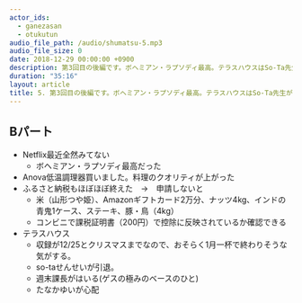 ```yaml
---
actor_ids:
  - ganezasan
  - otukutun
audio_file_path: /audio/shumatsu-5.mp3
audio_file_size: 0
date: 2018-12-29 00:00:00 +0900
description: 第3回目の後編です。ボヘミアン・ラプソディ最高。テラスハウスはSo-Ta先生が引退!!!
duration: "35:16"
layout: article
title: 5. 第3回目の後編です。ボヘミアン・ラプソディ最高。テラスハウスはSo-Ta先生が引退!!!
---
```


## Bパート
- Netflix最近全然みてない
  - ボヘミアン・ラプソディ最高だった
- Anova低温調理器買いました。料理のクオリティが上がった
- ふるさと納税もほぼほぼ終えた　→　申請しないと
  - 米（山形つや姫）、Amazonギフトカード2万分、ナッツ4kg、インドの青鬼1ケース、ステーキ、豚・鳥（4kg）
  - コンビニで課税証明書（200円）で控除に反映されているか確認できる
- テラスハウス
  - 収録が12/25とクリスマスまでなので、おそらく1月一杯で終わりそうな気がする。
  - so-taせんせいが引退。
  - 週末課長がはいる(ゲスの極みのベースのひと)
  - たなかゆいが心配
